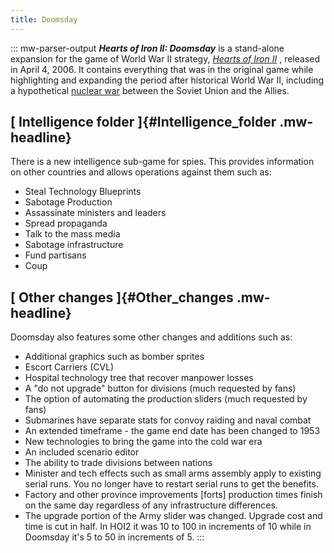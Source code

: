 ```yaml
---
title: Doomsday
---
```

::: mw-parser-output
***Hearts of Iron II: Doomsday*** is a stand-alone expansion for the
game of World War II strategy, *[Hearts of Iron II](/wiki/HoI2 "HoI2")*
, released in April 4, 2006. It contains everything that was in the
original game while highlighting and expanding the period after
historical World War II, including a hypothetical [nuclear
war](/wiki/Nuclear_Weapons "Nuclear Weapons") between the Soviet Union
and the Allies.

## [ Intelligence folder ]{#Intelligence_folder .mw-headline}

There is a new intelligence sub-game for spies. This provides
information on other countries and allows operations against them such
as:

-   Steal Technology Blueprints
-   Sabotage Production
-   Assassinate ministers and leaders
-   Spread propaganda
-   Talk to the mass media
-   Sabotage infrastructure
-   Fund partisans
-   Coup

## [ Other changes ]{#Other_changes .mw-headline}

Doomsday also features some other changes and additions such as:

-   Additional graphics such as bomber sprites
-   Escort Carriers (CVL)
-   Hospital technology tree that recover manpower losses
-   A \"do not upgrade\" button for divisions (much requested by fans)
-   The option of automating the production sliders (much requested by
    fans)
-   Submarines have separate stats for convoy raiding and naval combat
-   An extended timeframe - the game end date has been changed to 1953
-   New technologies to bring the game into the cold war era
-   An included scenario editor
-   The ability to trade divisions between nations
-   Minister and tech effects such as small arms assembly apply to
    existing serial runs. You no longer have to restart serial runs to
    get the benefits.
-   Factory and other province improvements \[forts\] production times
    finish on the same day regardless of any infrastructure differences.
-   The upgrade portion of the Army slider was changed. Upgrade cost and
    time is cut in half. In HOI2 it was 10 to 100 in increments of 10
    while in Doomsday it\'s 5 to 50 in increments of 5.
:::
